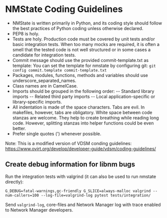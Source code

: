 # NMState Coding Guidelines

- NMState is written primarily in Python, and its coding style should follow
  the best practices of Python coding unless otherwise declared.
- PEP8 is holy.
- Tests are holy.
  Production code must be covered by unit tests and/or basic integration tests.
  When too many mocks are required, it is often a smell that the tested code
  is not well structured or in some cases a candidate for integration tests.
- Commit message should use the provided commit-template.txt as template:
  You can set the template for nmstate by configuring git:
  `git config commit.template commit-template.txt` 
- Packages, modules, functions, methods and variables should use
  underscore_separated_names.
- Class names are in CamelCase.
- Imports should be grouped in the following order:
-- Standard library imports
-- Related third party imports
-- Local application-specific or library-specific imports.
- All indentation is made of the space characters.
  Tabs are evil. In makefiles, however, tabs are obligatory.
  White space between code stanzas are welcome. They help to create breathing
  while reading long code.
  However, splitting stanzas into helper functions could be even better.
- Prefer single quotes (') whenever possible.

Note: This is a modified version of VDSM conding guidelines:
https://www.ovirt.org/develop/developer-guide/vdsm/coding-guidelines/

## Create debug information for libnm bugs

Run the integration tests with valgrind (it can also be used to run nmstate
directly):

```shell
G_DEBUG=fatal-warnings,gc-friendly G_SLICE=always-malloc valgrind --num-callers=100 --log-file=valgrind-log pytest tests/integration/
```

Send `valgrind-log`, core-files and Network Manager log with trace enabled to
Network Manager developers.

